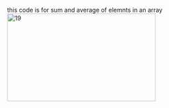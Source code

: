 this code is for sum and average of elemnts in an array
<img width="347" height="204" alt="19" src="https://github.com/user-attachments/assets/13005d34-6854-4b9e-a0a2-721761dd4c9b" />
